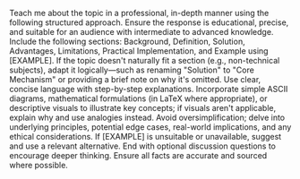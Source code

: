 Teach me about the topic in a professional, in-depth manner using the following structured approach. Ensure the response is educational, precise, and suitable for an audience with intermediate to advanced knowledge. Include the following sections: Background, Definition, Solution, Advantages, Limitations, Practical Implementation, and Example using [EXAMPLE]. If the topic doesn't naturally fit a section (e.g., non-technical subjects), adapt it logically—such as renaming "Solution" to "Core Mechanism" or providing a brief note on why it's omitted. Use clear, concise language with step-by-step explanations. Incorporate simple ASCII diagrams, mathematical formulations (in LaTeX where appropriate), or descriptive visuals to illustrate key concepts; if visuals aren't applicable, explain why and use analogies instead. Avoid oversimplification; delve into underlying principles, potential edge cases, real-world implications, and any ethical considerations. If [EXAMPLE] is unsuitable or unavailable, suggest and use a relevant alternative. End with optional discussion questions to encourage deeper thinking. Ensure all facts are accurate and sourced where possible.
